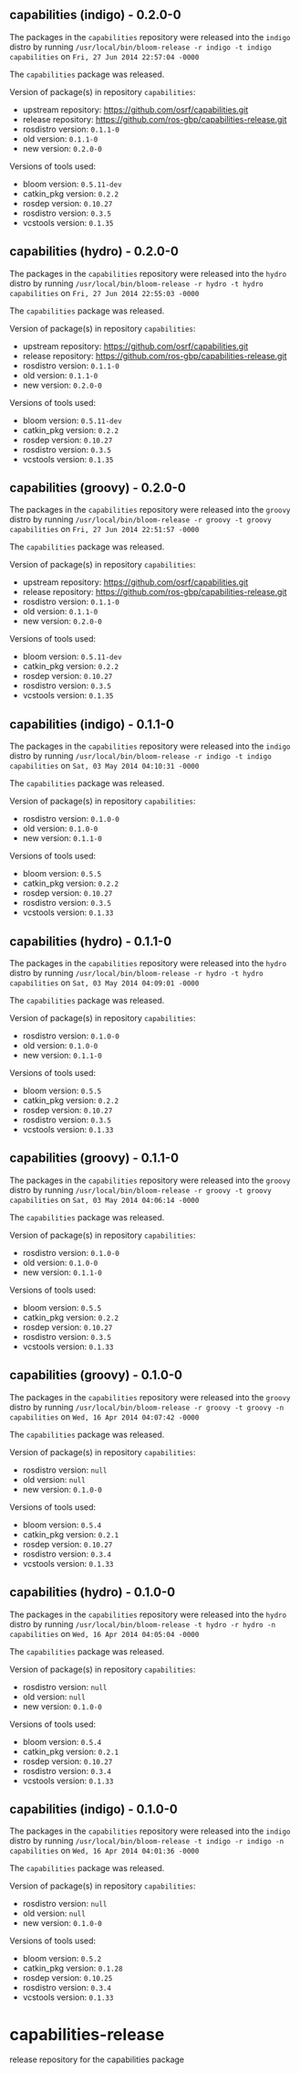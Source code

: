 ## capabilities (indigo) - 0.2.0-0

The packages in the `capabilities` repository were released into the `indigo` distro by running `/usr/local/bin/bloom-release -r indigo -t indigo capabilities` on `Fri, 27 Jun 2014 22:57:04 -0000`

The `capabilities` package was released.

Version of package(s) in repository `capabilities`:
- upstream repository: https://github.com/osrf/capabilities.git
- release repository: https://github.com/ros-gbp/capabilities-release.git
- rosdistro version: `0.1.1-0`
- old version: `0.1.1-0`
- new version: `0.2.0-0`

Versions of tools used:
- bloom version: `0.5.11-dev`
- catkin_pkg version: `0.2.2`
- rosdep version: `0.10.27`
- rosdistro version: `0.3.5`
- vcstools version: `0.1.35`


## capabilities (hydro) - 0.2.0-0

The packages in the `capabilities` repository were released into the `hydro` distro by running `/usr/local/bin/bloom-release -r hydro -t hydro capabilities` on `Fri, 27 Jun 2014 22:55:03 -0000`

The `capabilities` package was released.

Version of package(s) in repository `capabilities`:
- upstream repository: https://github.com/osrf/capabilities.git
- release repository: https://github.com/ros-gbp/capabilities-release.git
- rosdistro version: `0.1.1-0`
- old version: `0.1.1-0`
- new version: `0.2.0-0`

Versions of tools used:
- bloom version: `0.5.11-dev`
- catkin_pkg version: `0.2.2`
- rosdep version: `0.10.27`
- rosdistro version: `0.3.5`
- vcstools version: `0.1.35`


## capabilities (groovy) - 0.2.0-0

The packages in the `capabilities` repository were released into the `groovy` distro by running `/usr/local/bin/bloom-release -r groovy -t groovy capabilities` on `Fri, 27 Jun 2014 22:51:57 -0000`

The `capabilities` package was released.

Version of package(s) in repository `capabilities`:
- upstream repository: https://github.com/osrf/capabilities.git
- release repository: https://github.com/ros-gbp/capabilities-release.git
- rosdistro version: `0.1.1-0`
- old version: `0.1.1-0`
- new version: `0.2.0-0`

Versions of tools used:
- bloom version: `0.5.11-dev`
- catkin_pkg version: `0.2.2`
- rosdep version: `0.10.27`
- rosdistro version: `0.3.5`
- vcstools version: `0.1.35`


## capabilities (indigo) - 0.1.1-0

The packages in the `capabilities` repository were released into the `indigo` distro by running `/usr/local/bin/bloom-release -r indigo -t indigo capabilities` on `Sat, 03 May 2014 04:10:31 -0000`

The `capabilities` package was released.

Version of package(s) in repository `capabilities`:
- rosdistro version: `0.1.0-0`
- old version: `0.1.0-0`
- new version: `0.1.1-0`

Versions of tools used:
- bloom version: `0.5.5`
- catkin_pkg version: `0.2.2`
- rosdep version: `0.10.27`
- rosdistro version: `0.3.5`
- vcstools version: `0.1.33`


## capabilities (hydro) - 0.1.1-0

The packages in the `capabilities` repository were released into the `hydro` distro by running `/usr/local/bin/bloom-release -r hydro -t hydro capabilities` on `Sat, 03 May 2014 04:09:01 -0000`

The `capabilities` package was released.

Version of package(s) in repository `capabilities`:
- rosdistro version: `0.1.0-0`
- old version: `0.1.0-0`
- new version: `0.1.1-0`

Versions of tools used:
- bloom version: `0.5.5`
- catkin_pkg version: `0.2.2`
- rosdep version: `0.10.27`
- rosdistro version: `0.3.5`
- vcstools version: `0.1.33`


## capabilities (groovy) - 0.1.1-0

The packages in the `capabilities` repository were released into the `groovy` distro by running `/usr/local/bin/bloom-release -r groovy -t groovy capabilities` on `Sat, 03 May 2014 04:06:14 -0000`

The `capabilities` package was released.

Version of package(s) in repository `capabilities`:
- rosdistro version: `0.1.0-0`
- old version: `0.1.0-0`
- new version: `0.1.1-0`

Versions of tools used:
- bloom version: `0.5.5`
- catkin_pkg version: `0.2.2`
- rosdep version: `0.10.27`
- rosdistro version: `0.3.5`
- vcstools version: `0.1.33`


## capabilities (groovy) - 0.1.0-0

The packages in the `capabilities` repository were released into the `groovy` distro by running `/usr/local/bin/bloom-release -r groovy -t groovy -n capabilities` on `Wed, 16 Apr 2014 04:07:42 -0000`

The `capabilities` package was released.

Version of package(s) in repository `capabilities`:
- rosdistro version: `null`
- old version: `null`
- new version: `0.1.0-0`

Versions of tools used:
- bloom version: `0.5.4`
- catkin_pkg version: `0.2.1`
- rosdep version: `0.10.27`
- rosdistro version: `0.3.4`
- vcstools version: `0.1.33`


## capabilities (hydro) - 0.1.0-0

The packages in the `capabilities` repository were released into the `hydro` distro by running `/usr/local/bin/bloom-release -t hydro -r hydro -n capabilities` on `Wed, 16 Apr 2014 04:05:04 -0000`

The `capabilities` package was released.

Version of package(s) in repository `capabilities`:
- rosdistro version: `null`
- old version: `null`
- new version: `0.1.0-0`

Versions of tools used:
- bloom version: `0.5.4`
- catkin_pkg version: `0.2.1`
- rosdep version: `0.10.27`
- rosdistro version: `0.3.4`
- vcstools version: `0.1.33`


## capabilities (indigo) - 0.1.0-0

The packages in the `capabilities` repository were released into the `indigo` distro by running `/usr/local/bin/bloom-release -t indigo -r indigo -n capabilities` on `Wed, 16 Apr 2014 04:01:36 -0000`

The `capabilities` package was released.

Version of package(s) in repository `capabilities`:
- rosdistro version: `null`
- old version: `null`
- new version: `0.1.0-0`

Versions of tools used:
- bloom version: `0.5.2`
- catkin_pkg version: `0.1.28`
- rosdep version: `0.10.25`
- rosdistro version: `0.3.4`
- vcstools version: `0.1.33`


capabilities-release
====================

release repository for the capabilities package
